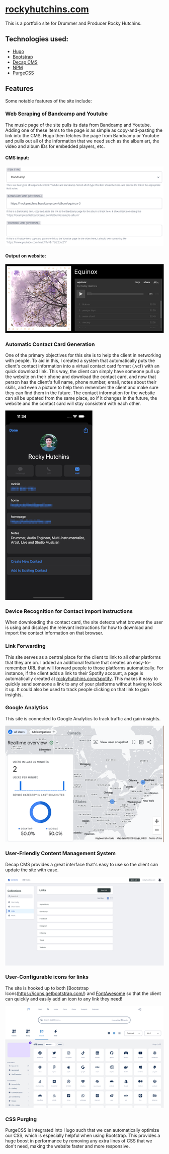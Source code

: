 # [rockyhutchins.com](https://rockyhutchins.com)

This is a portfolio site for Drummer and Producer Rocky Hutchins. 

## Technologies used: 
- [Hugo](https://gohugo.io/)
- [Bootstrap](https://getbootstrap.com/)
- [Decap CMS](https://decapcms.org/)
- [NPM](https://www.npmjs.com/)
- [PurgeCSS](https://purgecss.com/)

## Features
Some notable features of the site include: 

### Web Scraping of Bandcamp and Youtube
The music page of the site pulls its data from Bandcamp and Youtube. Adding one of these items to the page is as simple as copy-and-pasting the link into the CMS. Hugo then fetches the page from Bandcamp or Youtube and pulls out all of the information that we need such as the album art, the video and album IDs for embedded players, etc.

#### CMS input:

![CMS for adding music item](./readme-media/music-item-cms.png)

#### Output on website:

![A music item on the website](./readme-media/music-item-output.png)

### Automatic Contact Card Generation
One of the primary objectives for this site is to help the client in networking with people. To aid in this, I created a system that automatically puts the client's contact information into a virtual contact card format (.vcf) with an quick download link. This way, the client can simply have someone pull up the website on their phone and download the contact card, and now that person has the client's full name, phone number, email, notes about their skills, and even a picture to help them remember the client and make sure they can find them in the future. The contact information for the website can all be updated from the same place, so if it changes in the future, the website and the contact card will stay consistent with each other.

![Contact card being downloaded](./readme-media/contact-card.png)

### Device Recognition for Contact Import Instructions
When downloading the contact card, the site detects what browser the user is using and displays the relevant instructions for how to download and import the contact information on that browser.

### Link Forwarding
This site serves as a central place for the client to link to all other platforms that they are on. I added an additional feature that creates an easy-to-remember URL that will forward people to those platforms automatically. For instance, if the client adds a link to their Spotify account, a page is automatically created at [rockyhutchins.com/spotify](https://rockyhutchins.com/spotify). This makes it easy to quickly send someone a link to any of your platforms without having to look it up. It could also be used to track people clicking on that link to gain insights. 

### Google Analytics
This site is connected to Google Analytics to track traffic and gain insights.

![Google Analytics](./readme-media/analytics.png)

### User-Friendly Content Management System 
Decap CMS provides a great interface that's easy to use so the client can update the site with ease.

![Decap CMS](./readme-media/cms.png)

### User-Configurable icons for links
The site is hooked up to both [Bootstrap Icons(https://icons.getbootstrap.com/) and [FontAwesome](https://fontawesome.com/) so that the client can quickly and easily add an icon to any link they need! 

![Font Awesome icon library](./readme-media/icons.png)

### CSS Purging
PurgeCSS is integrated into Hugo such that we can automatically optimize our CSS, which is especially helpful when using Bootstrap. This provides a huge boost in performance by removing any extra lines of CSS that we don't need, making the website faster and more responsive.
